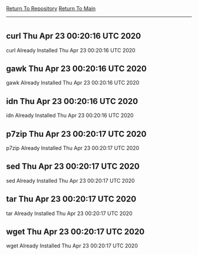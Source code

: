 [Return To Repository](https://github.com/deathbybandaid/piholeparser/)
[Return To Main](https://github.com/deathbybandaid/piholeparser/blob/master/RecentRunLogs/Mainlog.md)
____________________________________
# 
## curl Thu Apr 23 00:20:16 UTC 2020
curl Already Installed Thu Apr 23 00:20:16 UTC 2020
## gawk Thu Apr 23 00:20:16 UTC 2020
gawk Already Installed Thu Apr 23 00:20:16 UTC 2020
## idn Thu Apr 23 00:20:16 UTC 2020
idn Already Installed Thu Apr 23 00:20:16 UTC 2020
## p7zip Thu Apr 23 00:20:17 UTC 2020
p7zip Already Installed Thu Apr 23 00:20:17 UTC 2020
## sed Thu Apr 23 00:20:17 UTC 2020
sed Already Installed Thu Apr 23 00:20:17 UTC 2020
## tar Thu Apr 23 00:20:17 UTC 2020
tar Already Installed Thu Apr 23 00:20:17 UTC 2020
## wget Thu Apr 23 00:20:17 UTC 2020
wget Already Installed Thu Apr 23 00:20:17 UTC 2020
